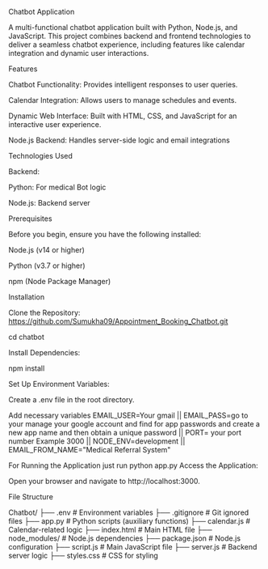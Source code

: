 Chatbot Application

A multi-functional chatbot application built with Python, Node.js, and JavaScript. This project combines backend and frontend technologies to deliver a seamless chatbot experience, including features like calendar integration and dynamic user interactions.

Features

Chatbot Functionality: Provides intelligent responses to user queries.

Calendar Integration: Allows users to manage schedules and events.

Dynamic Web Interface: Built with HTML, CSS, and JavaScript for an interactive user experience.

Node.js Backend: Handles server-side logic and email integrations

Technologies Used

Backend:

Python: For medical Bot logic

Node.js: Backend server 



Prerequisites

Before you begin, ensure you have the following installed:

Node.js (v14 or higher)

Python (v3.7 or higher)

npm (Node Package Manager)

Installation

Clone the Repository:  https://github.com/Sumukha09/Appointment_Booking_Chatbot.git


cd chatbot

Install Dependencies:

npm install

Set Up Environment Variables:

Create a .env file in the root directory.

Add necessary variables 
EMAIL_USER=Your gmail   ||
EMAIL_PASS=go to your manage your google account and find for app passwords and create a new app name and then obtain a unique password  ||
PORT= your port number Example 3000  ||
NODE_ENV=development ||
EMAIL_FROM_NAME="Medical Referral System"

For Running the Application just run python app.py
Access the Application:

Open your browser and navigate to http://localhost:3000.

File Structure

Chatbot/
├── .env                # Environment variables
├── .gitignore          # Git ignored files
├── app.py              # Python scripts (auxiliary functions)
├── calendar.js         # Calendar-related logic
├── index.html          # Main HTML file
├── node_modules/       # Node.js dependencies
├── package.json        # Node.js configuration
├── script.js           # Main JavaScript file
├── server.js           # Backend server logic
├── styles.css          # CSS for styling



